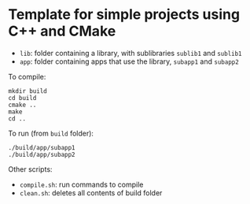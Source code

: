# Template for simple projects using C++ and CMake

* `lib`: folder containing a library, with sublibraries `sublib1` and `sublib1`
* `app`: folder containing apps that use the library, `subapp1` and `subapp2`

To compile:

```
mkdir build
cd build
cmake ..
make
cd ..
```

To run (from `build` folder):

```
./build/app/subapp1
./build/app/subapp2
```


Other scripts:

* `compile.sh`: run commands to compile
* `clean.sh`: deletes all contents of build folder